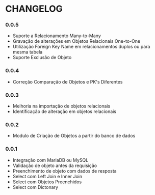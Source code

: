 # CHANGELOG

### 0.0.5
* Suporte a Relacionamento Many-to-Many
* Gravação de alterações em Objetos Relacionais One-to-One
* Utilização Foreign Key Name em relacionamentos duplos ou para mesma tabela
* Suporte Exclusão de Objeto

### 0.0.4
* Correção Comparação de Objetos e PK's Diferentes

### 0.0.3
* Melhoria na importação de objetos relacionais
* Identificação de alteração em objetos relacionais

### 0.0.2
* Modulo de Criação de Objetos a partir do banco de dados

### 0.0.1
* Integração com MariaDB ou MySQL
* Validação de objeto antes da requisição
* Preenchimento de objeto com dados de resposta
* Select com Left Join e Inner Join
* Select com Objetos Preenchidos
* Select com Dictonary
